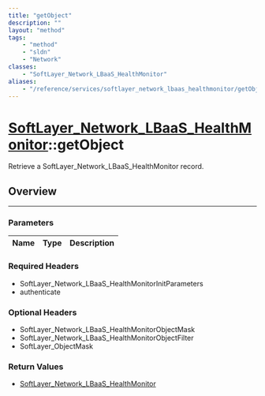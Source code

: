 ```yaml
---
title: "getObject"
description: ""
layout: "method"
tags:
    - "method"
    - "sldn"
    - "Network"
classes:
    - "SoftLayer_Network_LBaaS_HealthMonitor"
aliases:
    - "/reference/services/softlayer_network_lbaas_healthmonitor/getObject"
---
```

# [SoftLayer_Network_LBaaS_HealthMonitor](/reference/services/SoftLayer_Network_LBaaS_HealthMonitor)::getObject


Retrieve a SoftLayer_Network_LBaaS_HealthMonitor record.


## Overview 


-----

### Parameters 
|Name | Type | Description |
| --- | --- | --- |


### Required Headers
* SoftLayer_Network_LBaaS_HealthMonitorInitParameters
* authenticate


### Optional Headers
* SoftLayer_Network_LBaaS_HealthMonitorObjectMask
* SoftLayer_Network_LBaaS_HealthMonitorObjectFilter
* SoftLayer_ObjectMask

### Return Values
* <a href='/reference/datatypes/SoftLayer_Network_LBaaS_HealthMonitor'>SoftLayer_Network_LBaaS_HealthMonitor </a>




